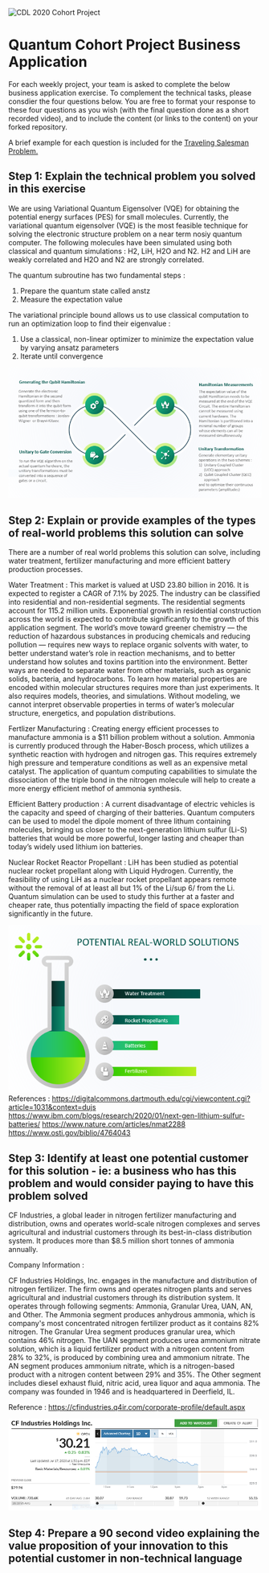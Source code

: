 ![CDL 2020 Cohort Project](../figures/CDL_logo.jpg)
# Quantum Cohort Project Business Application

For each weekly project, your team is asked to complete the below business application exercise.
To complement the technical tasks, please consdier the four questions below.
You are free to format your response to these four questions as you wish (with the final question done as a short recorded video), and to include
the content (or links to the content) on your forked repository.

A brief example for each question is included for the 
[Traveling Salesman Problem.](https://en.wikipedia.org/wiki/Travelling_salesman_problem)

## Step 1: Explain the technical problem you solved in this exercise

We are using Variational Quantum Eigensolver (VQE) for obtaining the potential energy surfaces (PES) for small molecules. Currently, the variational quantum eigensolver (VQE) is the most feasible technique for solving the electronic structure problem on a near term nosiy quantum computer. The following molecules have been simulated using both classical and quantum simulations : H2, LiH, H2O and N2. H2 and LiH are weakly correlated and H2O and N2 are strongly correlated.

The quantum subroutine has two fundamental steps :
1) Prepare the quantum state called anstz
2) Measure the expectation value

The variational principle bound allows us to use classical computation to run an optimization loop to find their eigenvalue :
1) Use a classical, non-linear optimizer to minimize the expectation value by varying ansatz parameters
2) Iterate until convergence

![VQE](VQE_Diagram.PNG)

## Step 2: Explain or provide examples of the types of real-world problems this solution can solve

There are a number of real world problems this solution can solve, including water treatment, fertilizer manufacturing and more efficient battery production processes.

Water Treatment : This market is valued at USD 23.80 billion in 2016. It is expected to register a CAGR of 7.1% by 2025. The industry can be classified into residential and non-residential segments. The residential segments account for 115.2 million units. Exponential growth in residential construction across the world is expected to contribute significantly to the growth of this application segment. The world’s move toward greener chemistry — the reduction of hazardous substances in producing chemicals and reducing pollution — requires new ways to replace organic solvents with water, to better understand water’s role in reaction mechanisms, and to better understand how solutes and toxins partition into the environment. Better ways are needed to separate water from other materials, such as organic solids, bacteria, and hydrocarbons. To learn how material properties are encoded within molecular structures requires more than just experiments. It also requires models, theories, and simulations. Without modeling, we cannot interpret observable properties in terms of water’s molecular structure, energetics, and population distributions.

Fertlizer Manufacturing : Creating energy efficient processes to manufacture ammonia is a $11 billion problem without a solution. Ammonia is currently produced through the Haber-Bosch process, which utilizes a synthetic reaction with hydrogen and nitrogen gas. This requires extremely high pressure and temperature conditions as well as an expensive metal catalyst. The application of quantum computing capabilities to simulate the dissociation of the triple bond in the nitrogen molecule will help to create a more energy efficient methof of ammonia synthesis.

Efficient Battery production : A current disadvantage of electric vehicles is the capacity and speed of charging of their batteries. Quantum computers can be used to model the dipole moment of three lithum containing molecules, bringing us closer to the next-generation lithium sulfur (Li-S) batteries that would be more powerful, longer lasting and cheaper than today’s widely used lithium ion batteries.

Nuclear Rocket Reactor Propellant : LiH has been studied as potential nuclear rocket propellant along with Liquid Hydrogen. Currently, the feasibility of using LiH as a nuclear rocket propellant appears remote without the removal of at least all but 1% of the Li/sup 6/ from the Li. Quantum simulation can be used to study this further at a faster and cheaper rate, thus potentially impacting the field of space exploration significantly in the future.

![Real World Solutions](RealWorldSolutions.PNG)
References :
https://digitalcommons.dartmouth.edu/cgi/viewcontent.cgi?article=1031&context=dujs
https://www.ibm.com/blogs/research/2020/01/next-gen-lithium-sulfur-batteries/
https://www.nature.com/articles/nmat2288
https://www.osti.gov/biblio/4764043

## Step 3: Identify at least one potential customer for this solution - ie: a business who has this problem and would consider paying to have this problem solved

CF Industries, a global leader in nitrogen fertilizer manufacturing and distribution, owns and operates world-scale nitrogen complexes and serves agricultural and industrial customers through its best-in-class distribution system. It produces more than $8.5 million short tonnes of ammonia annually.

Company Information :

CF Industries Holdings, Inc. engages in the manufacture and distribution of nitrogen fertilizer. The firm owns and operates nitrogen plants and serves agricultural and industrial customers through its distribution system. It operates through following segments: Ammonia, Granular Urea, UAN, AN, and Other. The Ammonia segment produces anhydrous ammonia, which is company's most concentrated nitrogen fertilizer product as it contains 82% nitrogen. The Granular Urea segment produces granular urea, which contains 46% nitrogen. The UAN segment produces urea ammonium nitrate solution, which is a liquid fertilizer product with a nitrogen content from 28% to 32%, is produced by combining urea and ammonium nitrate. The AN segment produces ammonium nitrate, which is a nitrogen-based product with a nitrogen content between 29% and 35%. The Other segment includes diesel exhaust fluid, nitric acid, urea liquor and aqua ammonia. The company was founded in 1946 and is headquartered in Deerfield, IL.

Reference : https://cfindustries.q4ir.com/corporate-profile/default.aspx

![CFIndustries](CFIndustries.PNG)

## Step 4: Prepare a 90 second video explaining the value proposition of your innovation to this potential customer in non-technical language


